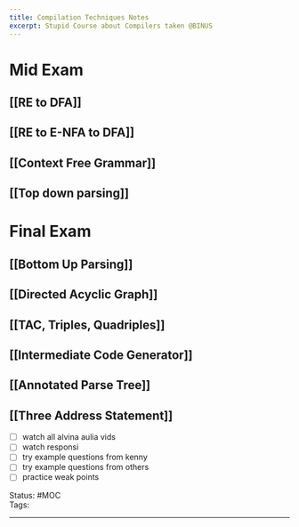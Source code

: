 ```yaml
---
title: Compilation Techniques Notes
excerpt: Stupid Course about Compilers taken @BINUS
---
```

# Mid Exam

## [[RE to DFA]]

## [[RE to E-NFA to DFA]]

## [[Context Free Grammar]]

## [[Top down parsing]]

# Final Exam

## [[Bottom Up Parsing]]

## [[Directed Acyclic Graph]]

## [[TAC, Triples, Quadriples]]
## [[Intermediate Code Generator]]

## [[Annotated Parse Tree]]

## [[Three Address Statement]]


- [ ] watch all alvina aulia vids
- [ ] watch responsi
- [ ] try example questions from kenny
- [ ] try example questions from others
- [ ] practice weak points

Status: #MOC  
Tags:  

---
